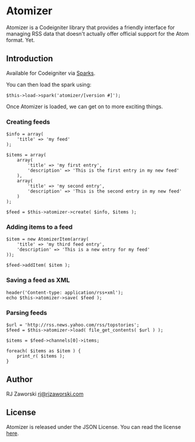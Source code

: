 Atomizer
========

Atomizer is a Codeigniter library that provides a friendly interface for managing RSS data that doesn't actually offer official support for the Atom format. Yet.

Introduction
------------

Available for Codeigniter via [Sparks](http://getsparks.org/install).

You can then load the spark using:

	$this->load->spark('atomizer/[version #]');

Once Atomizer is loaded, we can get on to more exciting things.

### Creating feeds

	$info = array(
		'title' => 'my feed'
	);
	
	$items = array(
		array(
			'title' => 'my first entry',
			'description' => 'This is the first entry in my new feed'
		),
		array(
			'title' => 'my second entry',
			'description' => 'This is the second entry in my new feed'
		)
	);

	$feed = $this->atomizer->create( $info, $items );

### Adding items to a feed

	$item = new AtomizerItem(array(
		'title' => 'my third feed entry',
		'description' => 'This is a new entry for my feed'
	));

	$feed->addItem( $item );

### Saving a feed as XML

	header('Content-type: application/rss+xml');
	echo $this->atomizer->save( $feed );

### Parsing feeds

	$url = 'http://rss.news.yahoo.com/rss/topstories';
	$feed = $this->atomizer->load( file_get_contents( $url ) );

	$items = $feed->channels[0]->items;
	
	foreach( $items as $item ) {
		print_r( $items );
	}

Author
------

RJ Zaworski <rj@rjzaworski.com>

License
-------

Atomizer is released under the JSON License. You can read the license [here](http://www.json.org/license.html).

